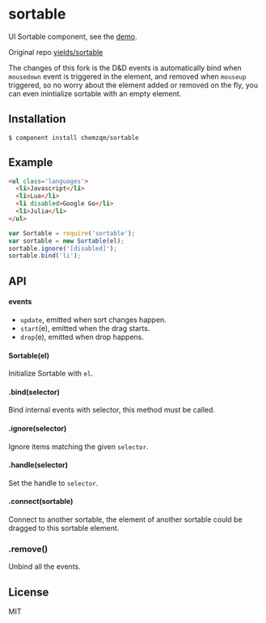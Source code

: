 
# sortable

  UI Sortable component, see the [demo](http://chemzqm.github.io/sortable/index.html).

  Original repo [yields/sortable](https://github.com/yields/sortable)

  The changes of this fork is the D&D events is automatically bind when `mousedown` event is triggered
  in the element, and removed when `mouseup` triggered, so no worry about the element added or removed on
  the fly, you can even inintialize sortable with an empty element.

## Installation

    $ component install chemzqm/sortable

## Example

``` html
<ul class='languages'>
  <li>Javascript</li>
  <li>Lua</li>
  <li disabled>Google Go</li>
  <li>Julia</li>
</ul>
```

``` js
var Sortable = require('sortable');
var sortable = new Sortable(el);
sortable.ignore('[disabled]');
sortable.bind('li');
```

## API

#### events

  - `update`, emitted when sort changes happen.
  - `start`(e), emitted when the drag starts.
  - `drop`(e), emitted when drop happens.

#### Sortable(el)

Initialize Sortable with `el`.

#### .bind(selector)

Bind internal events with selector, this method must be called.

#### .ignore(selector)

Ignore items matching the given `selector`.

#### .handle(selector)

Set the handle to `selector`.

#### .connect(sortable)

Connect to another sortable, the element of another sortable could be dragged to this sortable element.

### .remove()

Unbind all the events.

## License

  MIT
